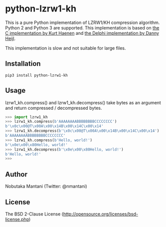 # python-lzrw1-kh

This is a pure Python implementation of LZRW1/KH compression algorithm.
Python 2 and Python 3 are supported.
This implementation is based on [the C implementation by Kurt Haenen](http://www.dcee.net/Files/Programm/Packing/lzrw.arj) and [the Delphi implementation by Danny Heijl](https://www.sac.sk/download/pack/tlzrw1.zip).

This implementation is slow and not suitable for large files.

## Installation
```
pip3 install python-lzrw1-kh
```

## Usage
lzrw1_kh.compress() and lzrw1_kh.decompress() take bytes as an argument and return compressed / decompressed bytes.

```python
>>> import lzrw1_kh
>>> lzrw1_kh.compress(b'AAAAAAAABBBBBBBBCCCCCCCC')
b'\x0c\x00@T\x00A\x00\x14B\x00\x14C\x00\x14'
>>> lzrw1_kh.decompress(b'\x0c\x00@T\x00A\x00\x14B\x00\x14C\x00\x14')
b'AAAAAAAABBBBBBBBCCCCCCCC'
>>> lzrw1_kh.compress(b'Hello, world!')
b'\x0e\x00\x80Hello, world!'
>>> lzrw1_kh.decompress(b'\x0e\x00\x80Hello, world!')
b'Hello, world!'
>>>
```

## Author
Nobutaka Mantani (Twitter: @nmantani)

## License
The BSD 2-Clause License (http://opensource.org/licenses/bsd-license.php)
